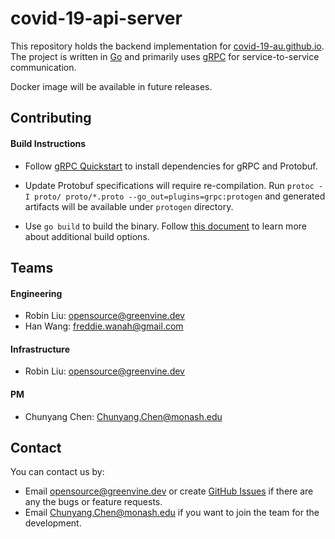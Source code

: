 # covid-19-api-server

This repository holds the backend implementation for [covid-19-au.github.io](https://github.com/covid-19-au/covid-19-au.github.io). The project is written in [Go](https://golang.org) and primarily uses [gRPC](https://grpc.io/about) for service-to-service communication.

Docker image will be available in future releases.

## Contributing

#### Build Instructions

* Follow [gRPC Quickstart](https://grpc.io/docs/quickstart/go) to install dependencies for gRPC and Protobuf.

* Update Protobuf specifications will require re-compilation. Run `protoc -I proto/ proto/*.proto --go_out=plugins=grpc:protogen` and generated artifacts will be available under `protogen` directory.

* Use `go build` to build the binary. Follow [this document](https://golang.org/cmd/go/#hdr-Build_modes) to learn more about additional build options.

## Teams

#### Engineering
* Robin Liu: opensource@greenvine.dev
* Han Wang: freddie.wanah@gmail.com

#### Infrastructure
* Robin Liu: opensource@greenvine.dev

#### PM
* Chunyang Chen: Chunyang.Chen@monash.edu

## Contact

You can contact us by:

* Email opensource@greenvine.dev or create [GitHub Issues](https://github.com/covid-19-au/covid-19-api-server/issues/new) if there are any the bugs or feature requests.
* Email Chunyang.Chen@monash.edu if you want to join the team for the development.
